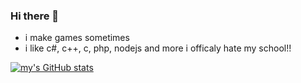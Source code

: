 ### Hi there 👋

- i make games sometimes 
- i like c#, c++, c, php, nodejs and more
i officaly hate my school!!

[![my's GitHub stats](https://github-readme-stats.vercel.app/api?username=harrycraft44)](https://github.com/anuraghazra/github-readme-stats)
